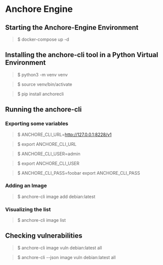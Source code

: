 # Anchore Engine

## Starting the Anchore-Engine Environment

> $ docker-compose up -d

## Installing the anchore-cli tool in a Python Virtual Environment

> $ python3 -m venv venv

> $ source venv/bin/activate

> $ pip install anchorecli

## Running the anchore-cli 

### Exporting some variables

> $ ANCHORE_CLI_URL=http://127.0.0.1:8228/v1

> $ export ANCHORE_CLI_URL

> $ ANCHORE_CLI_USER=admin

> $ export ANCHORE_CLI_USER

> $ ANCHORE_CLI_PASS=foobar
export ANCHORE_CLI_PASS

### Adding an Image
> $ anchore-cli image add debian:latest

### Visualizing the list
> $ anchore-cli image list

## Checking vulnerabilities

> $ anchore-cli image vuln debian:latest all

> $ anchore-cli --json image vuln debian:latest all